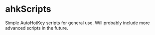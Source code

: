 # ahkScripts

Simple AutoHotKey scripts for general use. Will probably include more advanced scripts in the future.
